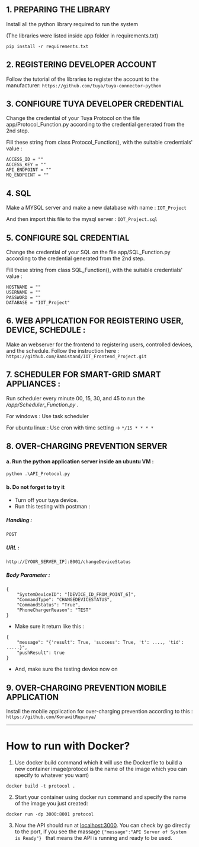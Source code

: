 ## 1. PREPARING THE LIBRARY
Install all the python library required to run the system

(The libraries were listed inside app folder in requirements.txt)

```pip install -r requirements.txt```


## 2. REGISTERING DEVELOPER ACCOUNT
Follow the tutorial of the libraries to register the account to the manufacturer:
```https://github.com/tuya/tuya-connector-python```



## 3. CONFIGURE TUYA DEVELOPER CREDENTIAL
Change the credential of your Tuya Protocol on the file app/Protocol_Function.py according to the credential generated from the 2nd step.

Fill these string from class Protocol_Function(), with the suitable credentials' value :
```
ACCESS_ID = ""
ACCESS_KEY = ""
API_ENDPOINT = ""
MQ_ENDPOINT = ""
```



## 4. SQL
Make a MYSQL server and make a new database with name : ```IOT_Project```

And then import this file to the mysql server : ```IOT_Project.sql```



## 5. CONFIGURE SQL CREDENTIAL
Change the credential of your SQL on the file app/SQL_Function.py according to the credential generated from the 2nd step.

Fill these string from class SQL_Function(), with the suitable credentials' value :
```
HOSTNAME = ""
USERNAME = ""
PASSWORD = ""
DATABASE = "IOT_Project"
```


## 6. WEB APPLICATION FOR REGISTERING USER, DEVICE, SCHEDULE :
Make an webserver for the frontend to registering users, controlled devices, and the schedule.
Follow the instruction here :
```https://github.com/Bamistand/IOT_Frontend_Project.git```



## 7. SCHEDULER FOR SMART-GRID SMART APPLIANCES :
Run scheduler every minute 00, 15, 30, and 45 to run the */app/Scheduler_Function.py* .

For windows : Use task scheduler

For ubuntu linux : Use cron with time setting -> ``` */15 * * * * ```



## 8. OVER-CHARGING PREVENTION SERVER
#### a. Run the python application server inside an ubuntu VM : 
```python .\API_Protocol.py```


#### b. Do not forget to try it
- Turn off your tuya device.
- Run this testing with postman :
##### Handling : 
```POST```
##### URL :  
```http://[YOUR_SERVER_IP]:8001/changeDeviceStatus```
##### Body Parameter :
```
{
    "SystemDeviceID": "[DEVICE_ID_FROM_POINT_6]",
    "CommandType": "CHANGEDEVICESTATUS",
    "CommandStatus": "True",
    "PhoneChargerReason": "TEST"
}
```
- Make sure it return like this :
```
{
    "message": "{'result': True, 'success': True, 't': ...., 'tid': .....}",
    "pushResult": true
}
```
- And, make sure the testing device now on


## 9. OVER-CHARGING PREVENTION MOBILE APPLICATION
Install the mobile application for over-charging prevention according to this :
```https://github.com/KorawitRupanya/```

---

# How to run with Docker?
1. Use docker build command which it will use the Dockerfile to build a new container image(protocol is the name of the image which you can specify to whatever you want)
```
docker build -t protocol .
```
2. Start your container using docker run command and specify the name of the image you just created:
```
docker run -dp 3000:8001 protocol
```
3. Now the API should run at [localhost:3000](localhost:3000). You can check by go directly to the port, if you see the massage ``{"message":"API Server of System is Ready"} `` that means the API is running and ready to be used.